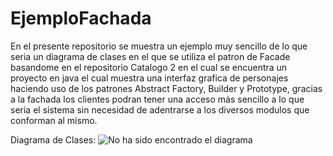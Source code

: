 # EjemploFachada

En el presente repositorio se muestra un ejemplo muy sencillo de lo que seria un diagrama de clases en el que se utiliza el patron de Facade basandome en el repositorio Catalogo 2 en el cual se encuentra un proyecto en java el cual muestra una interfaz grafica de personajes haciendo uso de los patrones Abstract Factory, Builder y Prototype, gracias a la fachada los clientes podran tener una acceso más sencillo a lo que seria el sistema sin necesidad de adentrarse a los diversos modulos que conforman al mismo.

Diagrama de Clases:
![No ha sido encontrado el diagrama](https://github.com/DanielRoa20171020077/EjemploFachada/blob/master/Fachada.png)<br>
